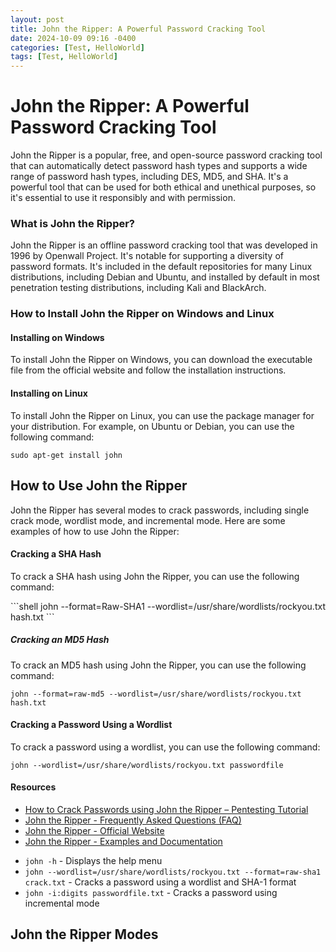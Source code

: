 ```yaml
---
layout: post
title: John the Ripper: A Powerful Password Cracking Tool
date: 2024-10-09 09:16 -0400
categories: [Test, HelloWorld] 
tags: [Test, HelloWorld]
---
```



**John the Ripper: A Powerful Password Cracking Tool**
=====================================

John the Ripper is a popular, free, and open-source password cracking tool that can automatically detect password hash types and supports a wide range of password hash types, including DES, MD5, and SHA. It's a powerful tool that can be used for both ethical and unethical purposes, so it's essential to use it responsibly and with permission.

### What is John the Ripper?

John the Ripper is an offline password cracking tool that was developed in 1996 by Openwall Project. It's notable for supporting a diversity of password formats. It's included in the default repositories for many Linux distributions, including Debian and Ubuntu, and installed by default in most penetration testing distributions, including Kali and BlackArch.

### How to Install John the Ripper on Windows and Linux

#### Installing on Windows

To install John the Ripper on Windows, you can download the executable file from the official website and follow the installation instructions.

#### Installing on Linux

To install John the Ripper on Linux, you can use the package manager for your distribution. For example, on Ubuntu or Debian, you can use the following command:

```shell
sudo apt-get install john
```

## How to Use John the Ripper
John the Ripper has several modes to crack passwords, including single crack mode, wordlist mode, and incremental mode. Here are some examples of how to use John the Ripper:

#### Cracking a SHA Hash
<p>To crack a SHA hash using John the Ripper, you can use the following command:</p>
```shell
john --format=Raw-SHA1 --wordlist=/usr/share/wordlists/rockyou.txt hash.txt
```

##### Cracking an MD5 Hash
To crack an MD5 hash using John the Ripper, you can use the following command:
```shell
john --format=raw-md5 --wordlist=/usr/share/wordlists/rockyou.txt hash.txt
```

#### Cracking a Password Using a Wordlist
To crack a password using a wordlist, you can use the following command:
```shell
john --wordlist=/usr/share/wordlists/rockyou.txt passwordfile
```
#### Resources

<ul>
  <li><a href="https://www.freecodecamp.org/news/crack-passwords-using-john -the-ripper-pentesting-tutorial/">How to Crack Passwords using John the Ripper – Pentesting Tutorial</a></li> 
  <li><a href="https://www.openwall.com/john/doc/FAQ.shtml">John the Ripper - Frequently Asked Questions (FAQ)</a></li>
  <li><a href="https://www.openwall.com/john/">John the Ripper - Official Website</a></li>
  <li><a href="https://www.openwall.com/john/doc/EXAMPLES.shtml">John the Ripper - Examples and Documentation</a></li> 
  </ul>

<ul> <li><code>john -h</code> - Displays the help menu</li>
<li><code>john --wordlist=/usr/share/wordlists/rockyou.txt --format=raw-sha1 crack.txt</code> - Cracks a password using a wordlist and SHA-1 format</li>
<li><code>john -i:digits passwordfile.txt</code> - Cracks a password using incremental mode</li> </ul> <h2>John the Ripper Modes</h2>